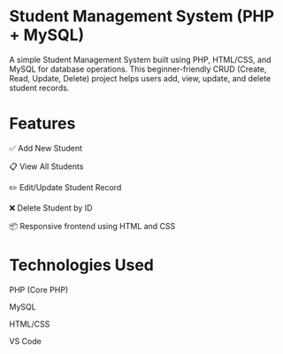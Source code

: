 # Student Management System (PHP + MySQL)
A simple Student Management System built using PHP, HTML/CSS, and MySQL for database operations. This beginner-friendly CRUD (Create, Read, Update, Delete) project helps users add, view, update, and delete student records.

# Features
✅ Add New Student

📋 View All Students

✏️ Edit/Update Student Record

❌ Delete Student by ID

📦 Responsive frontend using HTML and CSS


# Technologies Used
PHP (Core PHP)

MySQL

HTML/CSS

VS Code 
